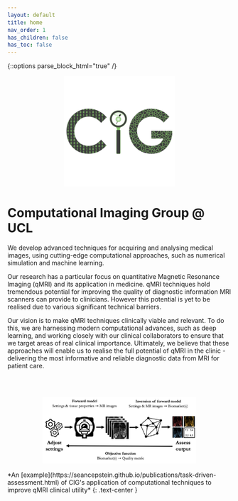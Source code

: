 ```yaml
---
layout: default
title: home
nav_order: 1
has_children: false
has_toc: false
---
```

{::options parse_block_html="true" /}

<p align="center"> <img src="assets/cig_logo.png" alt="CIG" width="250" ></p>

# Computational Imaging Group @ UCL

We develop advanced techniques for acquiring and analysing medical images, using cutting-edge computational approaches, such as numerical simulation and machine learning.

Our research has a particular focus on quantitative Magnetic Resonance Imaging (qMRI) and its application in medicine.  qMRI techniques hold tremendous potential for improving the quality of diagnostic information MRI scanners can provide to clinicians.  However this potential is yet to be realised due to various significant technical barriers.

Our vision is to make qMRI techniques clinically viable and relevant.  To do this, we are harnessing modern computational advances, such as deep learning, and working closely with our clinical collaborators to ensure that we target areas of real clinical importance.  Ultimately, we believe that these approaches will enable us to realise the full potential of qMRI in the clinic - delivering the most informative and reliable diagnostic data from MRI for patient care.

<br/><br/>

<p align="center"> <img src="assets/research/quantitative-mri-task.png" height="150" ></p>
*An [example](https://seancepstein.github.io/publications/task-driven-assessment.html) of CIG's application of computational techniques to improve qMRI clinical utility*
{: .text-center }
